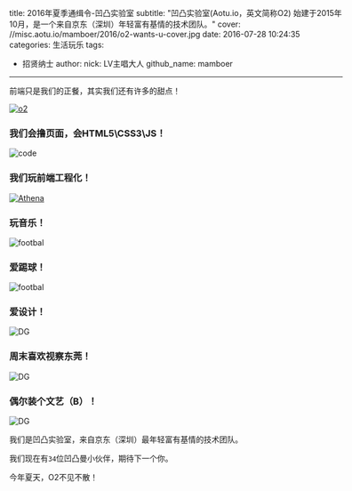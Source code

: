 title: 2016年夏季通缉令-凹凸实验室
subtitle: "凹凸实验室(Aotu.io，英文简称O2) 始建于2015年10月，是一个来自京东（深圳）年轻富有基情的技术团队。"
cover: //misc.aotu.io/mamboer/2016/o2-wants-u-cover.jpg
date: 2016-07-28 10:24:35
categories: 生活玩乐
tags:
  - 招贤纳士
author:
    nick: LV主唱大人
    github_name: mamboer
---

前端只是我们的正餐，其实我们还有许多的甜点！

<!-- more -->

<style>
body {
    max-width: 600px;
    margin:0 auto;
}
.grid {
    width: 100% !important;
}
.mod-main {
    float: none !important;
    margin-right: 0 !important;
    width: 100% !important;
}
.mod-side {
    float: none !important;
    width: 100% !important;
    margin-top: 20px !important;
    border-top: 1px solid #ddd !important;
}
.post-content img {
    max-width: 100%;
    padding: 15px 0 !important;
}
.works, .favlinks {
    display: none !important;
}
</style>

[![o2](//misc.aotu.io/mamboer/2016/o2-wants-u-2016.png)](//aotu.io/join/)

### 我们会撸页面，会HTML5\CSS3\JS！

![code](//misc.aotu.io/mamboer/2016/o2wu-code.jpg)

### 我们玩前端工程化！

[![Athena](//misc.aotu.io/luckyadam/athena/athena_cover.jpg)](//athena.aotu.io)

### 玩音乐！

![footbal](//misc.aotu.io/mamboer/2016/o2wu-guitar.jpg)

### 爱踢球！

![footbal](//misc.aotu.io/mamboer/2016/o2wu-football.jpg)

### 爱设计！

![DG](//misc.aotu.io/mamboer/2016/o2wu-design.jpg)

### 周末喜欢视察东莞！

![DG](//misc.aotu.io/mamboer/2016/o2wu-dg.jpg)

### 偶尔装个文艺（B）！

![DG](//misc.aotu.io/mamboer/2016/o2wu-art.jpg)

我们是凹凸实验室，来自京东（深圳）最年轻富有基情的技术团队。

我们现在有`34`位凹凸曼小伙伴，期待下一个你。

今年夏天，O2不见不散！